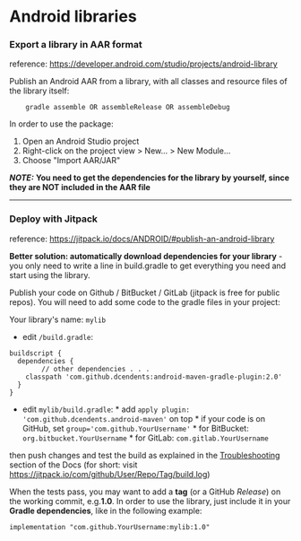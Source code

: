 # Android libraries
### Export a library in AAR format
reference: https://developer.android.com/studio/projects/android-library

Publish an Android AAR from a library, with all classes and resource files of the library itself:

        gradle assemble OR assembleRelease OR assembleDebug
        
In order to use the package:
1. Open an Android Studio project
2. Right-click on the project view > New... > New Module...
3. Choose "Import AAR/JAR"

***NOTE:*** **You need to get the dependencies for the library by yourself, since they are NOT included in the AAR file**

***********************************

### Deploy with Jitpack
reference: https://jitpack.io/docs/ANDROID/#publish-an-android-library

**Better solution: automatically download dependencies for your library** - you only need to write a line in build.gradle to get everything you need and start using the library.

Publish your code on Github / BitBucket / GitLab (jitpack is free for public repos). You will need to add some code to the gradle files in your project:

Your library's name: `mylib`
* edit `/build.gradle`:
```Gradle
buildscript { 
  dependencies {
        // other dependencies . . .
    classpath 'com.github.dcendents:android-maven-gradle-plugin:2.0'
  }
}
```
* edit `mylib/build.gradle`:
        * add `apply plugin: 'com.github.dcendents.android-maven'` on top
        * if your code is on GitHub, set `group='com.github.YourUsername'`
        * for BitBucket: `org.bitbucket.YourUsername`
        * for GitLab: `com.gitlab.YourUsername`

then push changes and test the build as explained in the [Troubleshooting](https://jitpack.io/docs/BUILDING/#troubleshooting) section of the Docs
(for short: visit https://jitpack.io/com/github/User/Repo/Tag/build.log)

When the tests pass, you may want to add a **tag** (or a GitHub *Release*) on the working commit, e.g.**1.0**. In order to use the library, just include it in your **Gradle dependencies**, like in the following example:
```Gradle
implementation "com.github.YourUsername:mylib:1.0"
```
